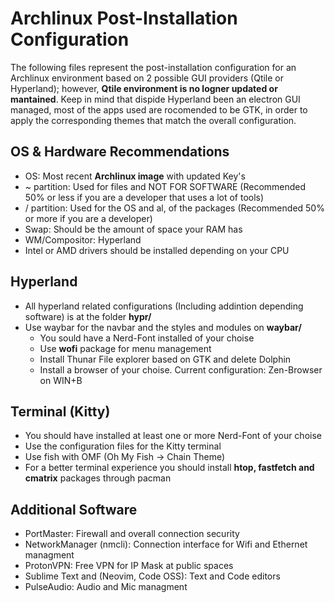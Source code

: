 # Archlinux Post-Installation Configuration

The following files represent the post-installation configuration for an Archlinux environment based on 2 possible GUI providers (Qtile or Hyperland); however, **Qtile environment is no logner updated or mantained**. Keep in mind that dispide Hyperland been an electron GUI managed, most of the apps used are rocomended to be GTK, in order to apply the corresponding themes that match the overall configuration.

## OS & Hardware Recommendations
- OS: Most recent **Archlinux image** with updated Key's
- ~ partition: Used for files and NOT FOR SOFTWARE (Recommended 50% or less if you are a developer that uses a lot of tools)
- / partition: Used for the OS and al, of the packages (Recommended 50% or more if you are a developer)
- Swap: Should be the amount of space your RAM has
- WM/Compositor: Hyperland
- Intel or AMD drivers should be installed depending on your CPU

## Hyperland
- All hyperland related configurations (Including addintion depending software) is at the folder **hypr/**
- Use waybar for the navbar and the styles and modules on **waybar/**
  - You sould have a Nerd-Font installed of your choise
  - Use **wofi** package for menu management
  - Install Thunar File explorer based on GTK and delete Dolphin
  - Install a browser of your choise. Current configuration: Zen-Browser on WIN+B

## Terminal (Kitty)
- You should have installed at least one or more Nerd-Font of your choise
- Use the configuration files for the Kitty terminal
- Use fish with OMF (Oh My Fish -> Chain Theme)
- For a better terminal experience you should install **htop, fastfetch and cmatrix** packages through pacman

## Additional Software
- PortMaster: Firewall and overall connection security
- NetworkManager (nmcli): Connection interface for Wifi and Ethernet managment
- ProtonVPN: Free VPN for IP Mask at public spaces
- Sublime Text and (Neovim, Code OSS): Text and Code editors
- PulseAudio: Audio and Mic managment
